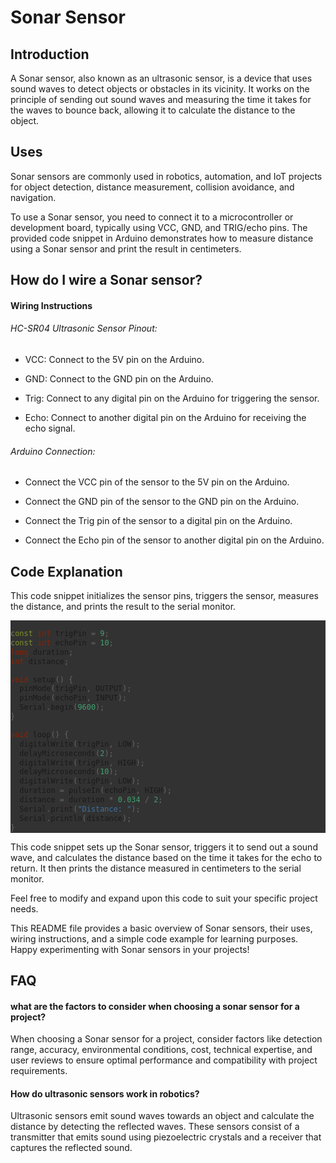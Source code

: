 
# Sonar Sensor

## Introduction

A Sonar sensor, also known as an ultrasonic sensor, is a device that uses sound waves to detect objects or obstacles in its vicinity. It works on the principle of sending out sound waves and measuring the time it takes for the waves to bounce back, allowing it to calculate the distance to the object.


## Uses 

Sonar sensors are commonly used in robotics, automation, and IoT projects for object detection, distance measurement, collision avoidance, and navigation.

To use a Sonar sensor, you need to connect it to a microcontroller or development board, typically using VCC, GND, and TRIG/echo pins.
The provided code snippet in Arduino demonstrates how to measure distance using a Sonar sensor and print the result in centimeters.

## How do I wire a Sonar sensor?

#### Wiring Instructions

###### HC-SR04 Ultrasonic Sensor Pinout:

+ VCC: Connect to the 5V pin on the Arduino.
- GND: Connect to the GND pin on the Arduino.
* Trig: Connect to any digital pin on the Arduino for triggering the sensor.
+ Echo: Connect to another digital pin on the Arduino for receiving the echo signal.

###### Arduino Connection:

+ Connect the VCC pin of the sensor to the 5V pin on the Arduino.
- Connect the GND pin of the sensor to the GND pin on the Arduino.
* Connect the Trig pin of the sensor to a digital pin on the Arduino.
+ Connect the Echo pin of the sensor to another digital pin on the Arduino.

## Code Explanation

 This code snippet initializes the sensor pins, triggers the sensor, measures the distance, and prints the result to the serial monitor.

 
<div style="background-color: rgb(50, 50, 50);">

```cpp

const int trigPin = 9;
const int echoPin = 10;
long duration;
int distance;

void setup() {
  pinMode(trigPin, OUTPUT);
  pinMode(echoPin, INPUT);
  Serial.begin(9600);
}

void loop() {
  digitalWrite(trigPin, LOW);
  delayMicroseconds(2);
  digitalWrite(trigPin, HIGH);
  delayMicroseconds(10);
  digitalWrite(trigPin, LOW);
  duration = pulseIn(echoPin, HIGH);
  distance = duration * 0.034 / 2;
  Serial.print("Distance: ");
  Serial.println(distance);
}
```

</div>
 
This code snippet sets up the Sonar sensor, triggers it to send out a sound wave, and calculates the distance based on the time it takes for the echo to return. It then prints the distance measured in centimeters to the serial monitor.

Feel free to modify and expand upon this code to suit your specific project needs.

This README file provides a basic overview of Sonar sensors, their uses, wiring instructions, and a simple code example for learning purposes. Happy experimenting with Sonar sensors in your projects!
## FAQ

#### what are the factors to consider when choosing a sonar sensor for a project?

When choosing a Sonar sensor for a project, consider factors like detection range, accuracy, environmental conditions, cost, technical expertise, and user reviews to ensure optimal performance and compatibility with project requirements.

#### How do ultrasonic sensors work in robotics?

Ultrasonic sensors emit sound waves towards an object and calculate the distance by detecting the reflected waves. These sensors consist of a transmitter that emits sound using piezoelectric crystals and a receiver that captures the reflected sound.

